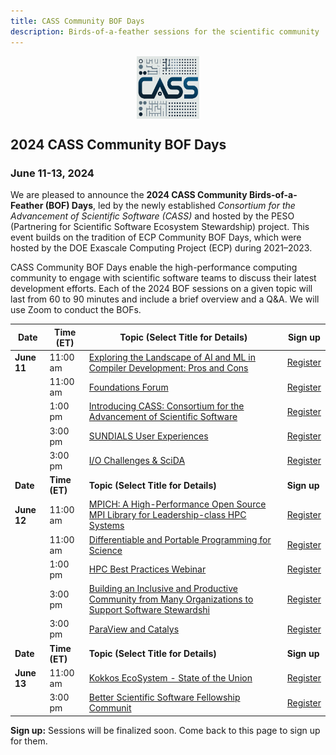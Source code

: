```yaml
---
title: CASS Community BOF Days
description: Birds-of-a-feather sessions for the scientific community
---
```


<div style="display: flex; justify-content: center;">
    <img src="CASS-Logo-V2.png" width="100" height="100">
</div>

## 2024 CASS Community BOF Days
### June 11-13, 2024

We are pleased to announce the **2024 CASS Community Birds-of-a-Feather (BOF) Days**, led by the newly established _Consortium for the Advancement of Scientific Software (CASS)_ and hosted by the PESO (Partnering for Scientific Software Ecosystem Stewardship) project.  This event builds on the tradition of ECP Community BOF Days, which were hosted by the DOE Exascale Computing Project (ECP) during 2021–2023. 

 CASS Community BOF Days enable the high-performance computing community to engage with scientific software teams to discuss their latest development efforts.  Each of the 2024 BOF sessions on a given topic will last from 60 to 90 minutes and include a brief overview and a Q&A. We will use Zoom to conduct the BOFs.


|**Date**| **Time (ET)** | **Topic (Select Title for Details)** | **Sign up** |
|-----------|-----------|----------------------------------|---------|
|**June 11**| 11:00 am| [Exploring the Landscape of AI and ML in Compiler Development: Pros and Cons](bofs2024/compiler.md) | [Register](https://exascaleproject.zoomgov.com/j/1618839120?pwd=SzFFTnM4TkJSS2IvZXl6MXppRGE1Zz09) |
|           | 11:00 am| [Foundations Forum](bofs2024/foundations.md)| [Register]() |
|           |  1:00 pm| [Introducing CASS: Consortium for the Advancement of Scientific Software](bofs2024/cass.md)| [Register]() |
|           |  3:00 pm| [SUNDIALS User Experiences](bofs2024/sundials.md)| [Register]() |
|           |  3:00 pm| [I/O Challenges & SciDA](bofs2024/io.md)| [Register]() |
|**Date**   | **Time (ET)** | **Topic (Select Title for Details)**| **Sign up** |
|**June 12**| 11:00 am| [MPICH: A High-Performance Open Source MPI Library for Leadership-class HPC Systems](bofs2024/mpich.md) | [Register]() |
|           | 11:00 am| [Differentiable and Portable Programming for Science](bofs2024/differentiable.md)| [Register]() |
|           |  1:00 pm| [HPC Best Practices Webinar](bofs2024/cass.md)| [Register]() |
|           |  3:00 pm| [Building an Inclusive and Productive Community from Many Organizations to Support Software Stewardshi](bofs2024/community.md)| [Register]() |
|           |  3:00 pm| [ParaView and Catalys](bofs2024/paraview.md)| [Register]() |
|**Date**| **Time (ET)**| **Topic (Select Title for Details)** | **Sign up** |
|**June 13**| 11:00 am| [Kokkos EcoSystem - State of the Union](bofs2024/kokkos.md) | [Register]() |
|           |  3:00 pm| [Better Scientific Software Fellowship Communit](bofs2024/bssw.md)| [Register]() |

**Sign up:** Sessions will be finalized soon.  Come back to this page to sign up for them.
